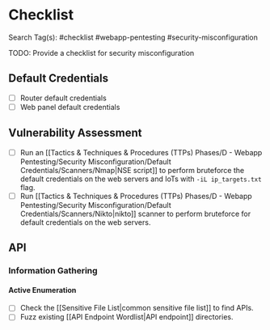 # Checklist

Search Tag(s): #checklist #webapp-pentesting #security-misconfiguration

TODO: Provide a checklist for security misconfiguration

## Default Credentials

- [ ] Router default credentials
- [ ] Web panel default credentials

## Vulnerability Assessment

- [ ] Run an [[Tactics & Techniques & Procedures (TTPs) Phases/D - Webapp Pentesting/Security Misconfiguration/Default Credentials/Scanners/Nmap|NSE script]] to perform bruteforce the default credentials on the web servers and IoTs with `-iL ip_targets.txt` flag.
- [ ] Run [[Tactics & Techniques & Procedures (TTPs) Phases/D - Webapp Pentesting/Security Misconfiguration/Default Credentials/Scanners/Nikto|nikto]] scanner to perform bruteforce for default credentials on the web servers.

## API

### Information Gathering

#### Active Enumeration

- [ ] Check the [[Sensitive File List|common sensitive file list]] to find APIs.
- [ ] Fuzz existing [[API Endpoint Wordlist|API endpoint]] directories.